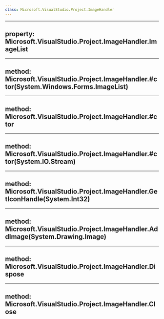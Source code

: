 ```yaml
---
class: Microsoft.VisualStudio.Project.ImageHandler
---
```


---
property: Microsoft.VisualStudio.Project.ImageHandler.ImageList
---

---
method: Microsoft.VisualStudio.Project.ImageHandler.#ctor(System.Windows.Forms.ImageList)
---

---
method: Microsoft.VisualStudio.Project.ImageHandler.#ctor
---

---
method: Microsoft.VisualStudio.Project.ImageHandler.#ctor(System.IO.Stream)
---

---
method: Microsoft.VisualStudio.Project.ImageHandler.GetIconHandle(System.Int32)
---

---
method: Microsoft.VisualStudio.Project.ImageHandler.AddImage(System.Drawing.Image)
---

---
method: Microsoft.VisualStudio.Project.ImageHandler.Dispose
---

---
method: Microsoft.VisualStudio.Project.ImageHandler.Close
---

